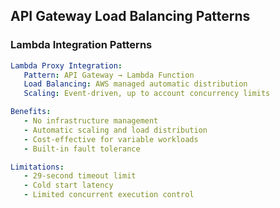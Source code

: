 ## API Gateway Load Balancing Patterns

### Lambda Integration Patterns
```yaml
Lambda Proxy Integration:
   Pattern: API Gateway → Lambda Function
   Load Balancing: AWS managed automatic distribution
   Scaling: Event-driven, up to account concurrency limits

Benefits:
   - No infrastructure management
   - Automatic scaling and load distribution
   - Cost-effective for variable workloads
   - Built-in fault tolerance

Limitations:
   - 29-second timeout limit
   - Cold start latency
   - Limited concurrent execution control
```